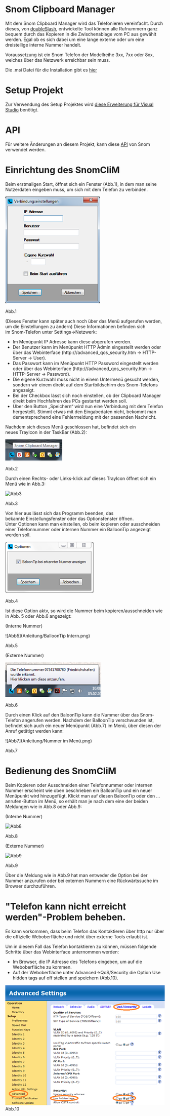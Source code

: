 # Snom Clipboard Manager

Mit dem Snom Clipboard Manager wird das Telefonieren vereinfacht. 
Durch dieses, von [doubleSlash](https://www.doubleslash.de/), entwickelte Tool können alle Rufnummern ganz bequem durch das Kopieren in die Zwischenablage vom PC aus gewählt werden. 
Egal ob es sich dabei um eine lange externe oder um eine dreistellige interne Nummer handelt. 

Voraussetzung ist ein Snom Telefon der Modellreihe 3xx, 7xx oder 8xx, welches über das Netzwerk erreichbar sein muss.

Die .msi Datei für die Installation gibt es [hier](https://github.com/doubleSlashde/Snom-Clipboard-Manager/tree/master/SetupPhoneClip/Release) 

# Setup Projekt

Zur Verwendung des Setup Projektes wird [diese Erweiterung für Visual Studio](https://marketplace.visualstudio.com/items?itemName=VisualStudioProductTeam.MicrosoftVisualStudio2015InstallerProjects) benötigt.

# API
Für weitere Änderungen an diesem Projekt, kann diese [API](http://wiki.snom.com/FAQ/Can_I_control_my_snom_phone_remotely) von Snom verwendet werden.

# Einrichtung des SnomCliM
Beim erstmaligen Start, öffnet sich ein Fenster (Abb.1), in dem man seine Nutzerdaten eingeben muss, um sich mit dem Telefon zu verbinden.

![Abb1](Anleitung/Verbindungseinstellungen.png)

Abb.1


(Dieses Fenster kann später auch noch über das Menü aufgerufen werden, um die Einstellungen zu ändern)
Diese Informationen befinden sich im Snom-Telefon unter Settings->Netzwerk:
+	Im Menüpunkt IP Adresse kann diese abgerufen werden.
+	Der Benutzer kann im Menüpunkt HTTP Admin eingestellt werden oder über das Webinterface (http://<IP Adresse>/advanced_qos_security.htm -> HTTP-Server -> User).
+	Das Passwort kann im Menüpunkt HTTP Password eingestellt werden oder über das Webinterface (http://<IP Adresse>/advanced_qos_security.htm -> HTTP-Server -> Password).
+	Die eigene Kurzwahl muss nicht in einem Untermenü gesucht werden, sondern wir einem direkt auf dem Startbildschirm des Snom-Telefons angezeigt.
+	Bei der Checkbox lässt sich noch einstellen, ob der Clipboard Manager direkt beim Hochfahren des PCs gestartet werden soll.
+	Über den Button „Speichern“ wird nun eine Verbindung mit dem Telefon hergestellt. Stimmt etwas mit den Eingabedaten nicht, bekommt man dementsprechend eine Fehlermeldung mit der passenden Nachricht.

Nachdem sich dieses Menü geschlossen hat, befindet sich ein neues TrayIcon in der TaskBar (Abb.2):

![Abb2](Anleitung/TrayIcon.png)

Abb.2

Durch einen Rechts- oder Links-klick auf dieses TrayIcon öffnet sich ein Menü wie in Abb.3:

![Abb3](Anleitung/Menü.png)

Abb.3

Von hier aus lässt sich das Programm beenden, das bekannte Einstellungsfenster oder das Optionsfenster öffnen.
Unter Optionen kann man einstellen, ob beim kopieren oder ausschneiden einer Telefonnummer oder internen Nummer ein BalloonTip angezeigt werden soll.

![Abb4](Anleitung/Optionen.PNG)

Abb.4


Ist diese Option aktv, so wird die Nummer beim kopieren/ausschneiden wie in Abb. 5 oder Abb.6 angezeigt:

(Interne Nummer)

![Abb5](Anleitung/BalloonTip Intern.png)

Abb.5


(Externe Nummer)

![Abb6](Anleitung/BalloonTip.png)

Abb.6

Durch einen Klick auf den BaloonTip kann die Nummer über das Snom-Telefon angerufen werden.
Nachdem der BalloonTip verschwunden ist, befindet sich auch ein neuer Menüpunkt (Abb.7) im Menü, über diesen der Anruf getätigt werden kann:

![Abb7](Anleitung/Nummer im Menü.png)

Abb.7


# Bedienung des SnomCliM

Beim Kopieren oder Ausschneiden einer Telefonnummer oder internen Nummer erscheint wie oben beschrieben ein BalloonTip und ein neuer Menüpunkt wird hinzugefügt.
Klickt man auf diesen BaloonTip oder den ... anrufen-Button im Menü, so erhält man je nach dem eine der beiden Meldungen wie in Abb.8 oder Abb.9:

(Interne Nummer)

![Abb8](Anleitung/CallInternalMenü.png)

Abb.8

(Externe Nummer)

![Abb9](Anleitung/CallExternalMenü.png)

Abb.9

Über die Meldung wie in Abb.9 hat man entweder die Option bei der Nummer anzurufen oder bei externen Nummern eine Rückwärtssuche im Browser durchzuführen.


# "Telefon kann nicht erreicht werden"-Problem beheben.

Es kann vorkommen, dass beim Telefon das Kontaktieren über http nur über die offizielle Weboberfläche und nicht über externe Tools erlaubt ist.

Um in diesem Fall das Telefon kontaktieren zu können, müssen folgende Schritte über das Webinterface unternommen werden:

+	Im Browser, die IP Adresse des Telefons eingeben, um auf die Weboberfläche zu kommen.
+	Auf der Weboberfläche unter Advanced->QoS/Security die Option Use hidden tags auf off stellen und speichern (Abb.10).


![Abb10](Anleitung/Phone-Settings.PNG)
Abb.10

